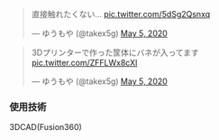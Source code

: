 <blockquote class="twitter-tweet"><p lang="ja" dir="ltr">直接触れたくない… <a href="https://t.co/5dSg2Qsnxq">pic.twitter.com/5dSg2Qsnxq</a></p>&mdash; ゆうもや (@takex5g) <a href="https://twitter.com/takex5g/status/1257623132153638912?ref_src=twsrc%5Etfw">May 5, 2020</a></blockquote>

<blockquote class="twitter-tweet"><p lang="ja" dir="ltr">3Dプリンターで作った筐体にバネが入ってます <a href="https://t.co/ZFFLWx8cXI">pic.twitter.com/ZFFLWx8cXI</a></p>&mdash; ゆうもや (@takex5g) <a href="https://twitter.com/takex5g/status/1257627791597596672?ref_src=twsrc%5Etfw">May 5, 2020</a></blockquote> <script async src="https://platform.twitter.com/widgets.js" charset="utf-8"></script>


### 使用技術
3DCAD(Fusion360)